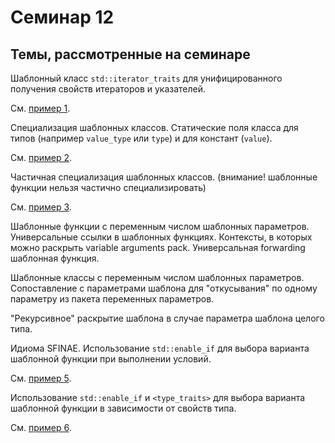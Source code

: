 # Семинар 12

## Темы, рассмотренные на семинаре

Шаблонный класс `std::iterator_traits` для унифицированного
получения свойств итераторов и указателей.

См. [пример 1](1.cpp).

Специализация шаблонных классов. Статические поля класса для типов
(например `value_type` или `type`) и для констант (`value`).

См. [пример 2](2.cpp).

Частичная специализация шаблонных классов.
(внимание! шаблонные функции нельзя частично специализировать)

См. [пример 3](3.cpp).

Шаблонные функции с переменным числом шаблонных параметров.
Универсальные ссылки в шаблонных функциях. Контексты, в которых
можно раскрыть variable arguments pack. Универсальная
forwarding шаблонная функция.

Шаблонные классы с переменным числом шаблонных параметров.
Сопоставление с параметрами шаблона для "откусывания" по
одному параметру из пакета переменных параметров.

"Рекурсивное" раскрытие шаблона в случае параметра шаблона целого типа.

Идиома SFINAE. Использование `std::enable_if` для выбора
варианта шаблонной функции при выполнении условий.

См. [пример 5](5.cpp).

Использование `std::enable_if` и `<type_traits>` для выбора
варианта шаблонной функции в зависимости от свойств типа.

См. [пример 6](6.cpp).
